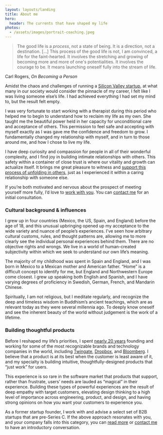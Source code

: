 ```yaml
---
layout: layouts/landing
title: About me
hero: 
  header: The currents that have shaped my life
photos:
  - /assets/images/portrait-coaching.jpeg
---
```


> The good life is a *process*, not a state of being. It is a direction, not a destination. […] This process of the good life is not, I am convinced, a life for the faint-hearted. It involves the stretching and growing of becoming more and more of one's potentialities. It involves the courage to be. It means launching oneself fully into the stream of life.

Carl Rogers, *On Becoming a Person*

Amidst the chaos and challenges of running a [Silicon Valley startup](https://www.forbes.com/sites/kenrickcai/2022/04/14/twingate-series-b-400-million-taking-down-vpn/), at what many in our society would consider the pinnacle of my career, I felt like I was living someone else’s life. I had achieved everything I had set my mind to, but the result felt empty.

I was very fortunate to start working with a therapist during this period who helped me to begin to understand how to reclaim my life as my own. She taught me the beautiful power held in her capacity for unconditional care and acceptance of others. This permission to feel safe and accepting with myself exactly as I was gave me the confidence and freedom to grow. I fundamentally changed my relationship with myself, and in turn to those around me, and how I chose to live my life.

I have deep curiosity and compassion for people in all of their wonderful complexity, and I find joy in building intimate relationships with others. This safety within a container of close trust is where our vitality and growth can actualize itself. It brings me great pleasure to witness and [support this process of unfolding in others](/coaching), just as I experienced it within a caring relationship with someone else.

If you’re both motivated and nervous about the prospect of meeting yourself more fully, I’d love to [work with you](/coaching). You can [contact me](/contact) for an initial consultation.

### Cultural background & influences

I grew up in four countries (Mexico, the US, Spain, and England) before the age of 18, and this unusual upbringing opened up my acceptance to the wide variety and nuance of people’s experiences. I’ve seen how arbitrary cultural customs, rules, and thought patterns are, allowing me to more clearly see the individual personal experiences behind them. There are no objective rights and wrongs. We live in a world of human-created subjectivity within which we seek to understand our own life’s meaning.

The majority of my childhood was spent in Spain and England, and I was born in Mexico to a Mexican mother and American father. “Home” is a difficult concept to identify for me, but England and Northwestern Europe come closest. I grew up speaking both English and Spanish, and I have varying degrees of proficiency in Swedish, German, French, and Mandarin Chinese.

Spiritually, I am not religious, but I meditate regularly, and recognize the deep and timeless wisdom in Buddhism’s ancient teachings, which are as relevant today as they were several millennia ago. To deeply know oneself and see the inherent beauty of the world without judgement is the work of a lifetime.

### Building thoughtful products

Before I reshaped my life’s priorities, I spent [nearly 20 years](https://www.linkedin.com/in/awmars) founding and working for some of the most recognizable brands and technology companies in the world, including [Twingate](https://www.twingate.com/), [Dropbox](https://www.dropbox.com), and [Bloomberg](https://www.bloomberg.net). I believe that a product is at its best when the customer is least aware of it, and my specialty is building intuitive, thoughtfully-designed products that “just work” for users.

This experience is so rare in the software market that products that support, rather than frustrate, users’ needs are lauded as “magical” in their experience. Building these types of powerful experiences are the result of deep empathy with target customers, elevating design thinking to a high level of importance across engineering, product, and design, and having strong opinions on how you want your customers to experience you.

As a former startup founder, I work with and advise a select set of B2B startups that are pre-Series C. If the above approach resonates with you, and your company falls into this category, you can [read more](/advisory) or [contact me](/contact) to have an introductory conversation.
